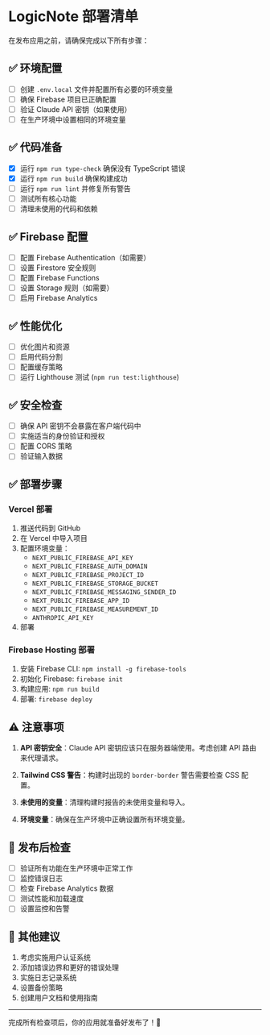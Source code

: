 # LogicNote 部署清单

在发布应用之前，请确保完成以下所有步骤：

## ✅ 环境配置

- [ ] 创建 `.env.local` 文件并配置所有必要的环境变量
- [ ] 确保 Firebase 项目已正确配置
- [ ] 验证 Claude API 密钥（如果使用）
- [ ] 在生产环境中设置相同的环境变量

## ✅ 代码准备

- [x] 运行 `npm run type-check` 确保没有 TypeScript 错误
- [x] 运行 `npm run build` 确保构建成功
- [ ] 运行 `npm run lint` 并修复所有警告
- [ ] 测试所有核心功能
- [ ] 清理未使用的代码和依赖

## ✅ Firebase 配置

- [ ] 配置 Firebase Authentication（如需要）
- [ ] 设置 Firestore 安全规则
- [ ] 配置 Firebase Functions
- [ ] 设置 Storage 规则（如需要）
- [ ] 启用 Firebase Analytics

## ✅ 性能优化

- [ ] 优化图片和资源
- [ ] 启用代码分割
- [ ] 配置缓存策略
- [ ] 运行 Lighthouse 测试 (`npm run test:lighthouse`)

## ✅ 安全检查

- [ ] 确保 API 密钥不会暴露在客户端代码中
- [ ] 实施适当的身份验证和授权
- [ ] 配置 CORS 策略
- [ ] 验证输入数据

## ✅ 部署步骤

### Vercel 部署

1. 推送代码到 GitHub
2. 在 Vercel 中导入项目
3. 配置环境变量：
   - `NEXT_PUBLIC_FIREBASE_API_KEY`
   - `NEXT_PUBLIC_FIREBASE_AUTH_DOMAIN`
   - `NEXT_PUBLIC_FIREBASE_PROJECT_ID`
   - `NEXT_PUBLIC_FIREBASE_STORAGE_BUCKET`
   - `NEXT_PUBLIC_FIREBASE_MESSAGING_SENDER_ID`
   - `NEXT_PUBLIC_FIREBASE_APP_ID`
   - `NEXT_PUBLIC_FIREBASE_MEASUREMENT_ID`
   - `ANTHROPIC_API_KEY`
4. 部署

### Firebase Hosting 部署

1. 安装 Firebase CLI: `npm install -g firebase-tools`
2. 初始化 Firebase: `firebase init`
3. 构建应用: `npm run build`
4. 部署: `firebase deploy`

## ⚠️ 注意事项

1. **API 密钥安全**：Claude API 密钥应该只在服务器端使用。考虑创建 API 路由来代理请求。

2. **Tailwind CSS 警告**：构建时出现的 `border-border` 警告需要检查 CSS 配置。

3. **未使用的变量**：清理构建时报告的未使用变量和导入。

4. **环境变量**：确保在生产环境中正确设置所有环境变量。

## 🚀 发布后检查

- [ ] 验证所有功能在生产环境中正常工作
- [ ] 监控错误日志
- [ ] 检查 Firebase Analytics 数据
- [ ] 测试性能和加载速度
- [ ] 设置监控和告警

## 📝 其他建议

1. 考虑实施用户认证系统
2. 添加错误边界和更好的错误处理
3. 实施日志记录系统
4. 设置备份策略
5. 创建用户文档和使用指南

---

完成所有检查项后，你的应用就准备好发布了！🎉 